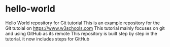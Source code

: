 # hello-world
Hello World repository for Git tutorial
This is an example repository for the Git tutoial on https://www.w3schools.com
This tutorial mainly focuses on git and using GitHub as its remote
This repository is built step by step in the tutorial.
it now includes steps for GitHub
